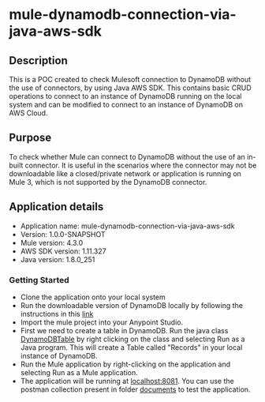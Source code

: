# mule-dynamodb-connection-via-java-aws-sdk

## Description
This is a POC created to check Mulesoft connection to DynamoDB without the use of connectors, by using Java AWS SDK.
This contains basic CRUD operations to connect to an instance of DynamoDB running on the local system and can be modified to connect to an instance of DynamoDB on AWS Cloud.

## Purpose
To check whether Mule can connect to DynamoDB without the use of an in-built connector. It is useful in the scenarios where the connector may not be downloadable like a closed/private network or application is running on Mule 3, which is not supported by the DynamoDB connector.

## Application details

+ Application name: mule-dynamodb-connection-via-java-aws-sdk
+ Version: 1.0.0-SNAPSHOT
+ Mule version: 4.3.0
+ AWS SDK version: 1.11.327
+ Java version: 1.8.0_251 

### Getting Started

+ Clone the application onto your local system
+ Run the downloadable version of DynamoDB locally by following the instructions in this [link](https://docs.aws.amazon.com/amazondynamodb/latest/developerguide/DynamoDBLocal.html)
+ Import the mule project into your Anypoint Studio.
+ First we need to create a table in DynamoDB. Run the java class [DynamoDBTable](./src/main/java/aws/dynamodb/util/DynamoDBTable) by right clicking  on the class and selecting Run as a Java program. This will create a Table called "Records" in your local instance of DynamoDB.
+ Run the Mule application by right-clicking on the application and selecting Run as a Mule application.
+ The application will be running at [localhost:8081](localhost:8081). You can use the postman collection present in folder [documents](./documents) to test the application.